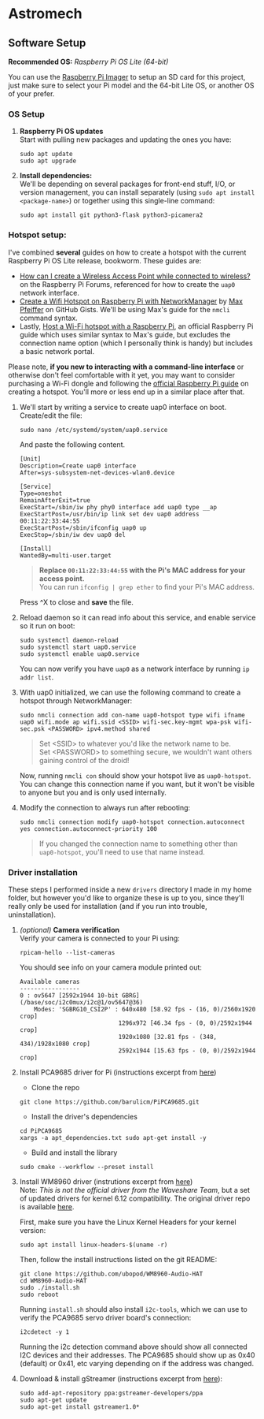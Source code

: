 # Astromech

## Software Setup

**Recommended OS:** *Raspberry Pi OS Lite (64-bit)*

You can use the [Raspberry Pi Imager](https://www.raspberrypi.com/software/) to setup an SD card for this project, just make sure to select your Pi model and the 64-bit Lite OS, or another OS of your prefer.

### OS Setup

1. **Raspberry Pi OS updates**  
    Start with pulling new packages and updating the ones you have:
    ```
    sudo apt update
    sudo apt upgrade
    ```
2. **Install dependencies:**  
    We'll be depending on several packages for front-end stuff, I/O, or version management, you can install separately (using `sudo apt install <package-name>`) or together using this single-line command:
    ```
    sudo apt install git python3-flask python3-picamera2
    ```
### Hotspot setup:
I've combined **several** guides on how to create a hotspot with the current Raspberry Pi OS Lite release, bookworm. These guides are:
- [How can I create a Wireless Access Point while connected to wireless?](https://forums.raspberrypi.com/viewtopic.php?t=354591&sid=1b6020fedecc19f4e9029d7f0c3f6169) on the Raspberry Pi Forums, referenced for how to create the `uap0` network interface.
- [Create a Wifi Hotspot on Raspberry Pi with NetworkManager](https://gist.github.com/max-pfeiffer/9e8e76d190698cc8381b75399c1ded1d) by [Max Pfeiffer](https://gist.github.com/max-pfeiffer) on GitHub Gists. We'll be using Max's guide for the `nmcli` command syntax.
- Lastly, [Host a Wi-Fi hotspot with a Raspberry Pi](https://www.raspberrypi.com/tutorials/host-a-hotel-wifi-hotspot/), an official Raspberry Pi guide which uses similar syntax to Max's guide, but excludes the connection name option (which I personally think is handy) but includes a basic network portal.  

Please note, **if you new to interacting with a command-line interface** or otherwise don't feel comfortable with it yet, you may want to consider purchasing a Wi-Fi dongle and following the [official Raspberry Pi guide](https://www.raspberrypi.com/tutorials/host-a-hotel-wifi-hotspot/) on creating a hotspot. You'll more or less end up in a similar place after that.

1. We'll start by writing a service to create uap0 interface on boot. Create/edit the file: 
    ```
    sudo nano /etc/systemd/system/uap0.service
    ```
    And paste the following content.
    ```
    [Unit]
    Description=Create uap0 interface
    After=sys-subsystem-net-devices-wlan0.device

    [Service]
    Type=oneshot
    RemainAfterExit=true
    ExecStart=/sbin/iw phy phy0 interface add uap0 type __ap
    ExecStartPost=/usr/bin/ip link set dev uap0 address 00:11:22:33:44:55
    ExecStartPost=/sbin/ifconfig uap0 up
    ExecStop=/sbin/iw dev uap0 del

    [Install]
    WantedBy=multi-user.target
    ```
    > __Replace `00:11:22:33:44:55` with the Pi's MAC address for your access point.__  
    > You can run `ifconfig | grep ether` to find your Pi's MAC address.

    Press ^X to close and **save** the file.

2. Reload daemon so it can read info about this service, and enable service so it run on boot:
    ```
    sudo systemctl daemon-reload
    sudo systemctl start uap0.service
    sudo systemctl enable uap0.service
    ```
    You can now verify you have `uap0` as a network interface by running `ip addr list`.

3. With uap0 initialized, we can use the following command to create a hotspot through NetworkManager:
    ```
    sudo nmcli connection add con-name uap0-hotspot type wifi ifname uap0 wifi.mode ap wifi.ssid <SSID> wifi-sec.key-mgmt wpa-psk wifi-sec.psk <PASSWORD> ipv4.method shared
    ```
    > Set \<SSID> to whatever you'd like the network name to be.  
    > Set \<PASSWORD> to something secure, we wouldn't want others gaining control of the droid!

    Now, running `nmcli con` should show your hotspot live as `uap0-hotspot`. You can change this connection name if you want, but it won't be visible to anyone but you and is only used internally.

4. Modify the connection to always run after rebooting:
    ```
    sudo nmcli connection modify uap0-hotspot connection.autoconnect yes connection.autoconnect-priority 100
    ```
    > If you changed the connection name to something other than `uap0-hotspot`, you'll need to use that name instead.


### Driver installation
These steps I performed inside a new `drivers` directory I made in my home folder, but however you'd like to organize these is up to you, since they'll really only be used for installation (and if you run into trouble, uninstallation).

1. *(optional)* **Camera verification**  
    Verify your camera is connected to your Pi using:
    ```
    rpicam-hello --list-cameras
    ```
    You should see info on your camera module printed out:
    ```
    Available cameras
    -----------------
    0 : ov5647 [2592x1944 10-bit GBRG] (/base/soc/i2c0mux/i2c@1/ov5647@36)
        Modes: 'SGBRG10_CSI2P' : 640x480 [58.92 fps - (16, 0)/2560x1920 crop]
                                1296x972 [46.34 fps - (0, 0)/2592x1944 crop]
                                1920x1080 [32.81 fps - (348, 434)/1928x1080 crop]
                                2592x1944 [15.63 fps - (0, 0)/2592x1944 crop]
    ```

2. Install PCA9685 driver for Pi (instructions excerpt from [here](https://github.com/barulicm/PiPCA9685/blob/main/README.md))
      - Clone the repo
      ```
      git clone https://github.com/barulicm/PiPCA9685.git
      ```
      - Install the driver's dependencies
      ```
      cd PiPCA9685
      xargs -a apt_dependencies.txt sudo apt-get install -y
      ```
      - Build and install the library
      ```
      sudo cmake --workflow --preset install
      ```

3. Install WM8960 driver (instrutions excerpt from [here](https://github.com/ubopod/WM8960-Audio-HAT))  
    Note: *This is not the official driver from the Waveshare Team*, but a set of updated drivers for kernel 6.12 compatibility. The original driver repo is available [here](https://github.com/waveshareteam/WM8960-Audio-HAT/).

    First, make sure you have the Linux Kernel Headers for your kernel version:
    ```
    sudo apt install linux-headers-$(uname -r)
    ```
    Then, follow the install instructions listed on the git README:
    ```
    git clone https://github.com/ubopod/WM8960-Audio-HAT
    cd WM8960-Audio-HAT
    sudo ./install.sh
    sudo reboot
    ```
    Running `install.sh` should also install `i2c-tools`, which we can use to verify the PCA9685 servo driver board's connection:
    ```
    i2cdetect -y 1
    ```
    Running the i2c detection command above should show all connected I2C devices and their addresses. The PCA9685 should show up as 0x40 (default) or 0x41, etc varying depending on if the address was changed.


4. Download & install gStreamer (instructions excerpt from [here](https://platypus-boats.readthedocs.io/en/latest/source/rpi/video/video-streaming-gstreamer.html#getting-gstreamer)):
    ```
    sudo add-apt-repository ppa:gstreamer-developers/ppa
    sudo apt-get update
    sudo apt-get install gstreamer1.0*
    ```

